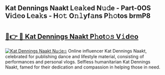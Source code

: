 ## Kat Dennings Naakt L𝚎a𝚔ed N𝚞𝚍e - Part-0OS Vi𝚍𝚎o L𝚎a𝚔s - H𝚘𝚝 O𝚗𝚕yf𝚊ns P𝚑𝚘tos brmP8

# <h2><a href="http://kf4koyl.oniu.top/?m=Kat+Dennings+Naakt">🔗👉 🔴 Kat Dennings Naakt P𝚑ot𝚘𝚜 V𝚒d𝚎o</a></h2>

[![Kat Dennings Naakt Nu𝚍e𝚜](https://i.imgur.com/0qMVB7G.gif)](http://kf4koyl.oniu.top/?m=Kat+Dennings+Naakt)
Online influencer Kat Dennings Naakt, celebrated for publishing dance and lifestyle material, consisting of performances and personal vlogs. Selfless humanitarian Kat Dennings Naakt, famed for their dedication and compassion in helping those in need.  
